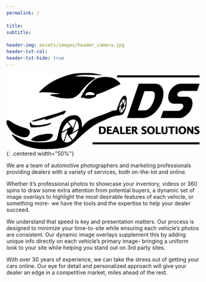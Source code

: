 ```yaml
---
permalink: /

title:
subtitle:

header-img: assets/images/header_camera.jpg
header-txt-col:
header-txt-hide: true
---
```


![Dealer Solutions Logo](assets/images/ds_logo.png){: .centered width="50%"}

We are a team of automotive photographers and marketing professionals providing dealers with a variety of services, both on-the-lot and online.

Whether it’s professional photos to showcase your inventory, videos or 360 spins to draw some extra attention from potential buyers, a dynamic set of image overlays to highlight the most desirable features of each vehicle, or something more- we have the tools and the expertise to help your dealer succeed.

We understand that speed is key and presentation matters. Our process is designed to minimize your time-to-site while ensuring each vehicle’s photos are consistent. Our dynamic image overlays supplement this by adding unique info directly on each vehicle’s primary image- bringing a uniform look to your site while helping you stand out on 3rd party sites.

With over 30 years of experience, we can take the stress out of getting your cars online. Our eye for detail and personalized approach will give your dealer an edge in a competitive market, miles ahead of the rest.
